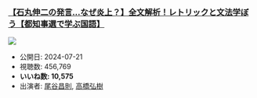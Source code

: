 ### [【石丸伸二の発言...なぜ炎上？】全文解析！レトリックと文法学ぼう【都知事選で学ぶ国語】](https://www.youtube.com/watch?v=5CfLTDqB4_Y)
[![](https://img.youtube.com/vi/5CfLTDqB4_Y/sddefault.jpg)](https://www.youtube.com/watch?v=5CfLTDqB4_Y)
-   公開日: 2024-07-21
-   視聴数: 456,769
-   **いいね数: 10,575**
-   出演者: [尾谷昌則](/rehacq_fan/people/尾谷昌則 "wikilink"), [高橋弘樹](/rehacq_fan/people/高橋弘樹 "wikilink")
